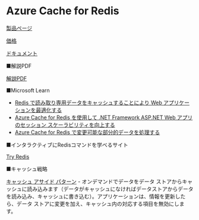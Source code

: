 # Azure Cache for Redis


[製品ページ](https://azure.microsoft.com/ja-jp/services/cache/)

[価格](https://azure.microsoft.com/ja-jp/pricing/details/cache/)

[ドキュメント](https://docs.microsoft.com/ja-jp/azure/azure-cache-for-redis/cache-overview)

■解説PDF

[解説PDF](pdf/mod13/Azure%20Cacheまとめ.pdf)

■Microsoft Learn

- [Redis で読み取り専用データをキャッシュすることにより Web アプリケーションを最適化する](https://docs.microsoft.com/ja-jp/learn/modules/optimize-your-web-apps-with-redis/)
- [Azure Cache for Redis を使用して .NET Framework ASP.NET Web アプリのセッション スケーラビリティを向上する](https://docs.microsoft.com/ja-jp/learn/modules/aspnet-session/)
- [Azure Cache for Redis で変更可能な部分的データを処理する](https://docs.microsoft.com/ja-jp/learn/modules/work-with-mutable-and-partial-data-in-a-redis-cache/)

■インタラクティブにRedisコマンドを学べるサイト

[Try Redis](https://try.redis.io/)

■キャッシュ戦略

[キャッシュ アサイド パターン](https://docs.microsoft.com/ja-jp/azure/architecture/patterns/cache-aside) - オンデマンドでデータをデータ ストアからキャッシュに読み込みます（データがキャッシュになければデータストアからデータを読み込み、キャッシュに書き込む）。アプリケーションは、情報を更新したら、データ ストアに変更を加え、キャッシュ内の対応する項目を無効にします。


